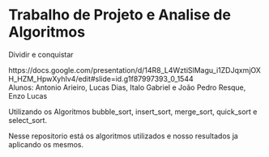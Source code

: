 # Trabalho de Projeto e Analise de Algoritmos
<p>Dividir e conquistar</p>
https://docs.google.com/presentation/d/14R8_L4WztiSlMagu_i1ZDJqxmjOXH_HZM_HpwXyhIv4/edit#slide=id.g1f87997393_0_1544
<br/>
   Alunos: Antonio Arieiro, Lucas Dias, Italo Gabriel e João Pedro Resque, Enzo Lucas
   
   Utilizando os Algoritmos bubble_sort, insert_sort, merge_sort, quick_sort e select_sort.
   
   Nesse repositorio está os algoritmos utilizados e nosso resultados ja aplicando os mesmos.
